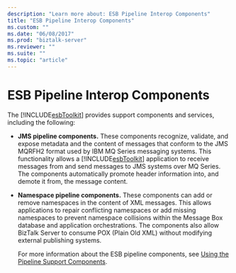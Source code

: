 ```yaml
---
description: "Learn more about: ESB Pipeline Interop Components"
title: "ESB Pipeline Interop Components"
ms.custom: ""
ms.date: "06/08/2017"
ms.prod: "biztalk-server"
ms.reviewer: ""
ms.suite: ""
ms.topic: "article"
---
```

# ESB Pipeline Interop Components
The [!INCLUDE[esbToolkit](../includes/esbtoolkit-md.md)] provides support components and services, including the following:  
  
- **JMS pipeline components.** These components recognize, validate, and expose metadata and the content of messages that conform to the JMS MQRFH2 format used by IBM MQ Series messaging systems. This functionality allows a [!INCLUDE[esbToolkit](../includes/esbtoolkit-md.md)] application to receive messages from and send messages to JMS systems over MQ Series. The components automatically promote header information into, and demote it from, the message content.  
  
- **Namespace pipeline components.** These components can add or remove namespaces in the content of XML messages. This allows applications to repair conflicting namespaces or add missing namespaces to prevent namespace collisions within the Message Box database and application orchestrations. The components also allow BizTalk Server to consume POX (Plain Old XML) without modifying external publishing systems.  
  
  For more information about the ESB pipeline components, see [Using the Pipeline Support Components](../esb-toolkit/using-the-pipeline-support-components.md).
